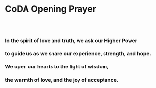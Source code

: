 # CoDA Opening Prayer

<br />
<br />

###  In the spirit of love and truth, we ask our Higher Power<br />
###  to guide us as we share our experience, strength, and hope.<br />
###  We open our hearts to the light of wisdom,<br />
### the warmth of love, and the joy of acceptance.
